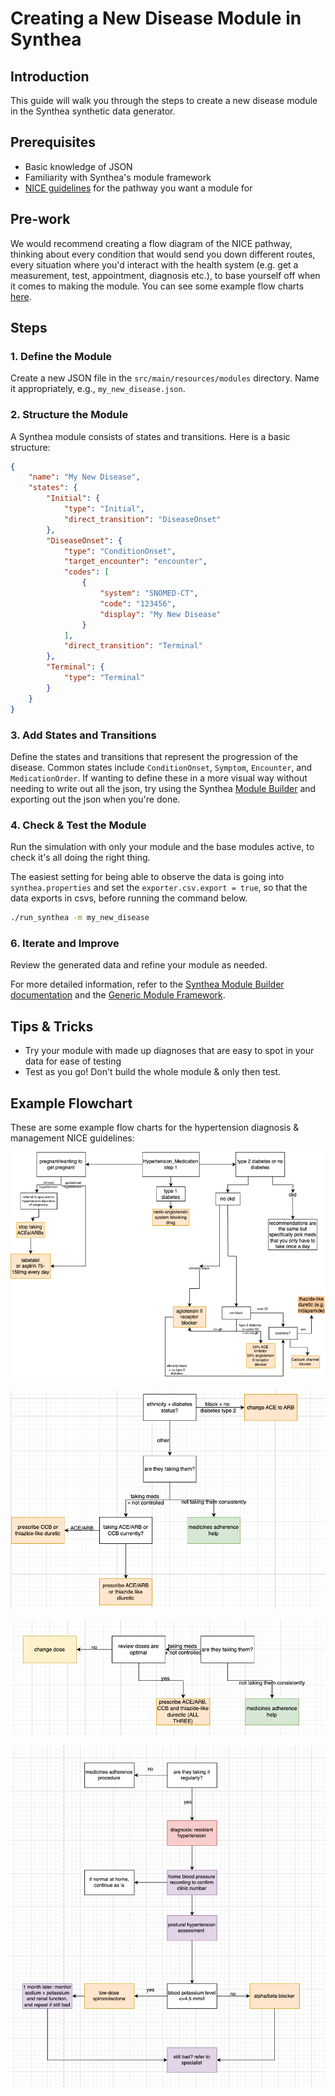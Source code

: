 # Creating a New Disease Module in Synthea

## Introduction
This guide will walk you through the steps to create a new disease module in the Synthea synthetic data generator.

## Prerequisites
- Basic knowledge of JSON
- Familiarity with Synthea's module framework
- [NICE guidelines](https://www.nice.org.uk/guidance) for the pathway you want a module for 

## Pre-work 
We would recommend creating a flow diagram of the NICE pathway, thinking about every condition that would send you down different routes, every situation where you'd interact with the health system (e.g. get a measurement, test, appointment, diagnosis etc.), to base yourself off when it comes to making the module. You can see some example flow charts [here](#example-flowchart).

## Steps

### 1. Define the Module
Create a new JSON file in the `src/main/resources/modules` directory. Name it appropriately, e.g., `my_new_disease.json`.

### 2. Structure the Module
A Synthea module consists of states and transitions. Here is a basic structure:

```json
{
    "name": "My New Disease",
    "states": {
        "Initial": {
            "type": "Initial",
            "direct_transition": "DiseaseOnset"
        },
        "DiseaseOnset": {
            "type": "ConditionOnset",
            "target_encounter": "encounter",
            "codes": [
                {
                    "system": "SNOMED-CT",
                    "code": "123456",
                    "display": "My New Disease"
                }
            ],
            "direct_transition": "Terminal"
        },
        "Terminal": {
            "type": "Terminal"
        }
    }
}
```

### 3. Add States and Transitions
Define the states and transitions that represent the progression of the disease. Common states include `ConditionOnset`, `Symptom`, `Encounter`, and `MedicationOrder`. If wanting to define these in a more visual way without needing to write out all the json, try using the Synthea [Module Builder](https://synthetichealth.github.io/module-builder/) and exporting out the json when you're done. 

### 4. Check & Test the Module
Run the simulation with only your module and the base modules active, to check it's all doing the right thing. 

The easiest setting for being able to observe the data is going into `synthea.properties` and set the `exporter.csv.export = true`, so that the data exports in csvs, before running the command below. 

```sh
./run_synthea -m my_new_disease
```

### 6. Iterate and Improve
Review the generated data and refine your module as needed.

For more detailed information, refer to the [Synthea Module Builder documentation](https://github.com/synthetichealth/synthea/wiki/Adding-a-Module) and the [Generic Module Framework](https://github.com/synthetichealth/synthea/wiki/Generic-Module-Framework).

## Tips & Tricks
- Try your module with made up diagnoses that are easy to spot in your data for ease of testing
- Test as you go! Don't build the whole module & only then test.

## Example Flowchart
These are some example flow charts for the hypertension diagnosis & management NICE guidelines:

![Step 1 from NICE guidelines](../images/step1_hypertension.png)

![Step 2](../images/step2_hypertension.png)

![Step 3](../images/step3_hypertension.png)

![Step 4](../images/step4_hypertension.png)